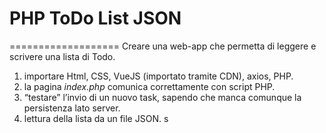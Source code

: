 # PHP ToDo List JSON

===================
Creare una web-app che permetta di leggere e scrivere una lista di Todo.

1. importare Html, CSS, VueJS (importato tramite CDN), axios, PHP.
2. la pagina _index.php_ comunica correttamente con script PHP.
3. “testare” l’invio di un nuovo task, sapendo che manca comunque la persistenza lato server.
4. lettura della lista da un file JSON.
   s
